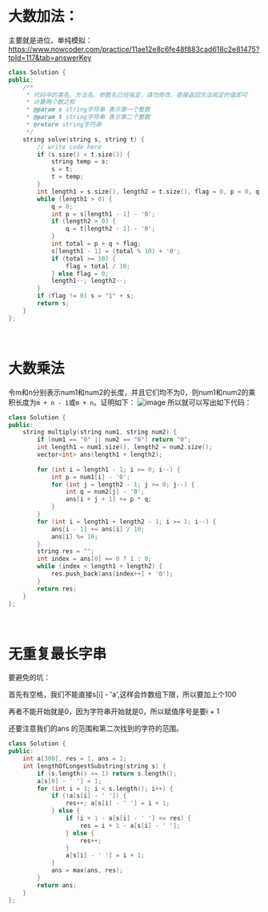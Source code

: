 # 大数加法：

主要就是进位，单纯模拟：https://www.nowcoder.com/practice/11ae12e8c6fe48f883cad618c2e81475?tpId=117&tab=answerKey

```cpp
class Solution {
public:
    /**
     * 代码中的类名、方法名、参数名已经指定，请勿修改，直接返回方法规定的值即可
     * 计算两个数之和
     * @param s string字符串 表示第一个整数
     * @param t string字符串 表示第二个整数
     * @return string字符串
     */
    string solve(string s, string t) {
        // write code here
        if (s.size() < t.size()) {
            string temp = s;
            s = t;
            t = temp;
        }
        int length1 = s.size(), length2 = t.size(), flag = 0, p = 0, q = 0;
        while (length1 > 0) {
            q = 0;
            int p = s[length1 - 1] - '0';
            if (length2 > 0) {
                q = t[length2 - 1] - '0';
            }
            int total = p + q + flag;
            s[length1 - 1] = (total % 10) + '0';
            if (total >= 10) {   
                flag = total / 10;
            } else flag = 0;
            length1--; length2--;
        }
        if (flag != 0) s = "1" + s;
        return s;
    }
};
```
&nbsp;
&nbsp;
# 大数乘法

令m和n分别表示num1和num2的长度，并且它们均不为0，则num1和num2的乘积长度为`m + n - 1`或`m + n`。证明如下：
![image](https://user-images.githubusercontent.com/57765968/109413431-4ca22380-79e8-11eb-9498-3111c8e13043.png)
所以就可以写出如下代码：
```cpp
class Solution {
public:
    string multiply(string num1, string num2) {
        if (num1 == "0" || num2 == "0") return "0";
        int length1 = num1.size(), length2 = num2.size();
        vector<int> ans(length1 + length2);
        
        for (int i = length1 - 1; i >= 0; i--) {
            int p = num1[i] - '0';
            for (int j = length2 - 1; j >= 0; j--) {
                int q = num2[j] - '0';
                ans[i + j + 1] += p * q;
            }
        }
        for (int i = length1 + length2 - 1; i >= 1; i--) {
            ans[i - 1] += ans[i] / 10;
            ans[i] %= 10;
        }
        string res = "";
        int index = ans[0] == 0 ? 1 : 0;
        while (index < length1 + length2) {
            res.push_back(ans[index++] + '0');
        }
        return res;
    }
};
```

&nbsp;
&nbsp;
# 无重复最长字串

要避免的坑：

首先有空格，我们不能直接s[i] - 'a',这样会炸数组下限，所以要加上个100

再者不能开始就是0，因为字符串开始就是0，所以赋值序号是要i + 1

还要注意我们的ans 的范围和第二次找到的字符的范围。

```cpp
class Solution {
public:
    int a[300], res = 1, ans = 1;
    int lengthOfLongestSubstring(string s) {
        if (s.length() <= 1) return s.length();
        a[s[0] - ' '] = 1;
        for (int i = 1; i < s.length(); i++) {
            if (!a[s[i] - ' ']) {
                res++; a[s[i] - ' '] = i + 1;
            } else {
                if (i + 1 - a[s[i] - ' '] <= res) {
                    res = i + 1 - a[s[i] - ' '];
                } else {
                    res++; 
                }
                a[s[i] - ' '] = i + 1;
            }
            ans = max(ans, res);
        }
        return ans;
    }
};
```

